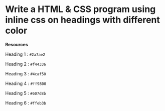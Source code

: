 # Write a HTML & CSS program using inline css on headings with different color

**Resources**

Heading 1 : `#2a7ae2`

Heading 2 : `#f44336`

Heading 3 : `#4caf50`

Heading 4 : `#ff9800`

Heading 5 : `#607d8b`

Heading 6 : `#ffeb3b`

